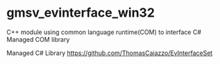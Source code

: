 # gmsv_evinterface_win32
C++ module using common language runtime(COM) to interface C# Managed COM library

Managed C# Library
https://github.com/ThomasCaiazzo/EvInterfaceSet
